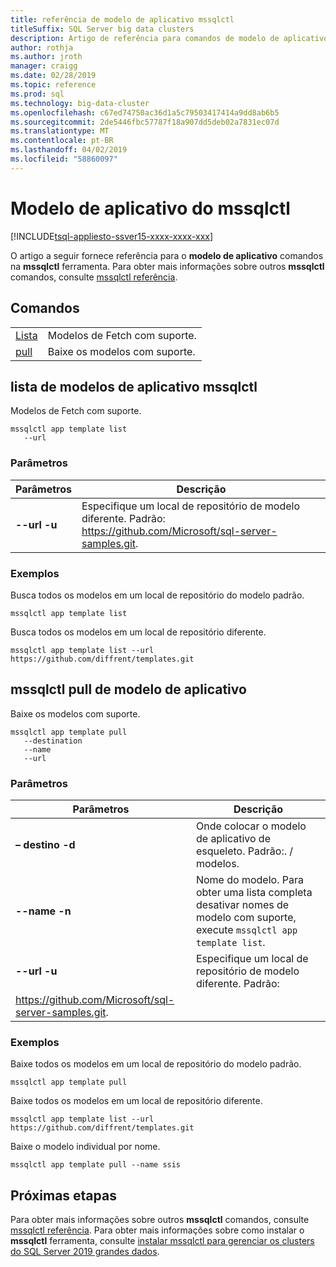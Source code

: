 ```yaml
---
title: referência de modelo de aplicativo mssqlctl
titleSuffix: SQL Server big data clusters
description: Artigo de referência para comandos de modelo de aplicativo mssqlctl.
author: rothja
ms.author: jroth
manager: craigg
ms.date: 02/28/2019
ms.topic: reference
ms.prod: sql
ms.technology: big-data-cluster
ms.openlocfilehash: c67ed74750ac36d1a5c79503417414a9dd8ab6b5
ms.sourcegitcommit: 2de5446fbc57787f18a907dd5deb02a7831ec07d
ms.translationtype: MT
ms.contentlocale: pt-BR
ms.lasthandoff: 04/02/2019
ms.locfileid: "58860097"
---
```

# <a name="mssqlctl-app-template"></a>Modelo de aplicativo do mssqlctl

[!INCLUDE[tsql-appliesto-ssver15-xxxx-xxxx-xxx](../includes/tsql-appliesto-ssver15-xxxx-xxxx-xxx.md)]

O artigo a seguir fornece referência para o **modelo de aplicativo** comandos na **mssqlctl** ferramenta. Para obter mais informações sobre outros **mssqlctl** comandos, consulte [mssqlctl referência](reference-mssqlctl.md).

## <a id="commands"></a> Comandos

|||
|---|---|
| [Lista](#list) | Modelos de Fetch com suporte. |
| [pull](#pull) | Baixe os modelos com suporte. |

## <a id="list"></a> lista de modelos de aplicativo mssqlctl

Modelos de Fetch com suporte.

```
mssqlctl app template list
   --url
```

### <a name="parameters"></a>Parâmetros

| Parâmetros | Descrição |
|---|---|
| **--url -u** | Especifique um local de repositório de modelo diferente. Padrão: https://github.com/Microsoft/sql-server-samples.git. |

### <a name="examples"></a>Exemplos

Busca todos os modelos em um local de repositório do modelo padrão.

```
mssqlctl app template list
```

Busca todos os modelos em um local de repositório diferente.

```
mssqlctl app template list --url https://github.com/diffrent/templates.git
```

## <a id="pull"></a> mssqlctl pull de modelo de aplicativo

Baixe os modelos com suporte.

```
mssqlctl app template pull
   --destination
   --name
   --url
```

### <a name="parameters"></a>Parâmetros

| Parâmetros | Descrição |
|---|---|
| **– destino -d** | Onde colocar o modelo de aplicativo de esqueleto.  Padrão:. / modelos. |
| **--name -n** | Nome do modelo. Para obter uma lista completa desativar nomes de modelo com suporte, execute `mssqlctl app template list`. |
| **--url -u** | Especifique um local de repositório de modelo diferente. Padrão:
https://github.com/Microsoft/sql-server-samples.git. |

### <a name="examples"></a>Exemplos

Baixe todos os modelos em um local de repositório do modelo padrão.

```
mssqlctl app template pull
```

Baixe todos os modelos em um local de repositório diferente.

```
mssqlctl app template list --url https://github.com/diffrent/templates.git
```

Baixe o modelo individual por nome.

```
mssqlctl app template pull --name ssis
```

## <a name="next-steps"></a>Próximas etapas

Para obter mais informações sobre outros **mssqlctl** comandos, consulte [mssqlctl referência](reference-mssqlctl.md). Para obter mais informações sobre como instalar o **mssqlctl** ferramenta, consulte [instalar mssqlctl para gerenciar os clusters do SQL Server 2019 grandes dados](deploy-install-mssqlctl.md).